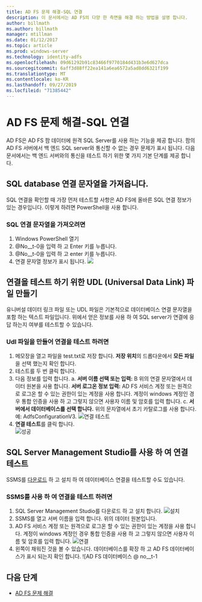 ```yaml
---
title: AD FS 문제 해결-SQL 연결
description: 이 문서에서는 AD FS의 다양 한 측면을 해결 하는 방법을 설명 합니다.
author: billmath
ms.author: billmath
manager: mtillman
ms.date: 01/12/2017
ms.topic: article
ms.prod: windows-server
ms.technology: identity-adfs
ms.openlocfilehash: 09d61292b91c83466f9770184d431b3e6d627dca
ms.sourcegitcommit: 6aff3d88ff22ea141a6ea6572a5ad8dd6321f199
ms.translationtype: MT
ms.contentlocale: ko-KR
ms.lasthandoff: 09/27/2019
ms.locfileid: "71385442"
---
```

# <a name="ad-fs-troubleshooting---sql-connectivity"></a>AD FS 문제 해결-SQL 연결
AD FS은 AD FS 팜 데이터에 원격 SQL Server를 사용 하는 기능을 제공 합니다.  팜의 AD FS 서버에서 백 엔드 SQL server와 통신할 수 없는 경우 문제가 표시 됩니다.  다음 문서에서는 백 엔드 서버와의 통신을 테스트 하기 위한 몇 가지 기본 단계를 제공 합니다.

## <a name="acquire-the-sql-database-connection-string"></a>SQL database 연결 문자열을 가져옵니다.
SQL 연결을 확인할 때 가장 먼저 테스트할 사항은 AD FS에 올바른 SQL 연결 정보가 있는 경우입니다.  이렇게 하려면 PowerShell을 사용 합니다.

### <a name="to-acquire-the-sql-connection-string"></a>SQL 연결 문자열을 가져오려면
1.  Windows PowerShell 열기
2. @No__t-0을 입력 하 고 Enter 키를 누릅니다.
3. @No__t-0을 입력 하 고 enter 키를 누릅니다.
4. 연결 문자열 정보가 표시 됩니다.
![](media/ad-fs-tshoot-sql/sql2.png)

## <a name="create-a-universal-data-link-udl-file-to-test-connectivity"></a>연결을 테스트 하기 위한 UDL (Universal Data Link) 파일 만들기
유니버설 데이터 링크 파일 또는 UDL 파일은 기본적으로 데이터베이스 연결 문자열을 포함 하는 텍스트 파일입니다.  위에서 얻은 정보를 사용 하 여 SQL server가 연결에 응답 하는지 여부를 테스트할 수 있습니다.

### <a name="to-create-a-udl-file-to-test-connectivity"></a>Udl 파일을 만들어 연결을 테스트 하려면

1. 메모장을 열고 파일을 test.txt로 저장 합니다.  **저장 위치**의 드롭다운에서 **모든 파일** 을 선택 했는지 확인 합니다.
2. 테스트를 두 번 클릭 합니다.
3. 다음 정보를 입력 합니다. a. **서버 이름 선택 또는 입력:**  B 위의 연결 문자열에서 데이터 원본을 사용 합니다. **서버 로그온 정보 입력:**  AD FS 서비스 계정 또는 원격으로 로그온 할 수 있는 권한이 있는 계정을 사용 합니다.  계정이 windows 계정인 경우 통합 인증을 사용 하 고 그렇지 않으면 사용자 이름 및 암호를 입력 합니다.
    c. **서버에서 데이터베이스를 선택 합니다.** 위의 문자열에서 초기 카탈로그를 사용 합니다.  예:  AdfsConfigurationV3.
   ![연결 테스트](media/ad-fs-tshoot-sql/sql4.png)
1. **연결 테스트**를 클릭 합니다.</br>
![성공](media/ad-fs-tshoot-sql/sql3.png)

## <a name="use-sql-server-management-studio-to-test-connectivity"></a>SQL Server Management Studio를 사용 하 여 연결 테스트
SSMS를 [다운로드](https://go.microsoft.com/fwlink/?linkid=864329) 하 고 설치 하 여 데이터베이스 연결을 테스트할 수도 있습니다.

### <a name="to-test-connectivity-with-ssms"></a>SSMS를 사용 하 여 연결을 테스트 하려면
1. SQL Server Management Studio를 다운로드 하 고 설치 합니다.
![설치](media/ad-fs-tshoot-sql/sql5.png)
1. SSMS를 열고 서버 이름을 입력 합니다.  위의 데이터 원본입니다.
2. AD FS 서비스 계정 또는 원격으로 로그온 할 수 있는 권한이 있는 계정을 사용 합니다.  계정이 windows 계정인 경우 통합 인증을 사용 하 고 그렇지 않으면 사용자 이름 및 암호를 입력 합니다.
![연결](media/ad-fs-tshoot-sql/sql6.png)
1. 왼쪽이 채워진 것을 볼 수 있습니다.  데이터베이스를 확장 하 고 AD FS 데이터베이스가 표시 되는지 확인 합니다.
![AD FS 데이터베이스 @ no__t-1

## <a name="next-steps"></a>다음 단계

- [AD FS 문제 해결](ad-fs-tshoot-overview.md)